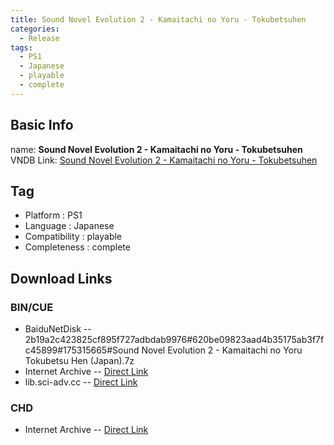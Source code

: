 ```yaml
---
title: Sound Novel Evolution 2 - Kamaitachi no Yoru - Tokubetsuhen
categories:
  - Release
tags:
  - PS1
  - Japanese
  - playable
  - complete
---
```

## Basic Info

name: **Sound Novel Evolution 2 - Kamaitachi no Yoru - Tokubetsuhen**
VNDB Link: [Sound Novel Evolution 2 - Kamaitachi no Yoru - Tokubetsuhen](https://vndb.org/r2334)

## Tag
 - Platform : PS1
 - Language : Japanese
 - Compatibility : playable
 - Completeness : complete

## Download Links
### BIN/CUE
 - BaiduNetDisk
 -- 2b19a2c423825cf895f727adbdab9976#620be09823aad4b35175ab3f7fc45899#175315665#Sound Novel Evolution 2 - Kamaitachi no Yoru Tokubetsu Hen (Japan).7z
 - Internet Archive
 -- [Direct Link](https://archive.org/download/sony_playstation_part4/Sound%20Novel%20Evolution%202%20-%20Kamaitachi%20no%20Yoru%20Tokubetsu-hen%20%28Japan%29.zip)
 - lib.sci-adv.cc
 -- [Direct Link](https://pan.mcseekeri.top/api/raw/?path=/K%E7%A4%BE%E6%95%B4%E5%90%88/Sound%20Novel%20Evolution%202%20-%20Kamaitachi%20no%20Yoru%20Tokubetsu%20Hen%20(Japan).7z)
### CHD
 - Internet Archive
 -- [Direct Link](https://archive.org/download/chd_psx_jap/CHD-PSX-JAP/Sound%20Novel%20Evolution%202%20-%20Kamaitachi%20no%20Yoru%20Tokubetsu%20Hen%20%28Japan%29.chd)